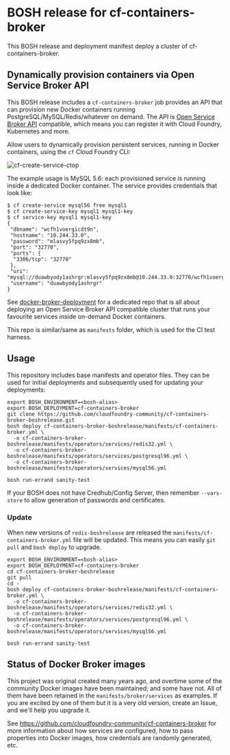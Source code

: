 # BOSH release for cf-containers-broker

This BOSH release and deployment manifest deploy a cluster of cf-containers-broker.

## Dynamically provision containers via Open Service Broker API

This BOSH release includes a `cf-containers-broker` job provides an API that can provision new Docker containers running PostgreSQL/MySQL/Redis/whatever on demand. The API is [Open Service Broker API](https://www.openservicebrokerapi.org/) compatible, which means you can register it with Cloud Foundry, Kubernetes and more.

Allow users to dynamically provision persistent services, running in Docker containers, using the `cf` Cloud Foundry CLI:

![cf-create-service-ctop](manifests/broker/cf-create-service-ctop.gif)

The example usage is MySQL 5.6: each provisioned service is running inside a dedicated Docker container. The service provides credentials that look like:

```
$ cf create-service mysql56 free mysql1
$ cf create-service-key mysql1 mysql1-key
$ cf service-key mysql1 mysql1-key
{
 "dbname": "wcfh1voergicdt9n",
 "hostname": "10.244.33.0",
 "password": "mlasvy5fpq9zx8mb",
 "port": "32770",
 "ports": {
  "3306/tcp": "32770"
 },
 "uri": "mysql://duawbyody1ashrgr:mlasvy5fpq9zx8mb@10.244.33.0:32770/wcfh1voergicdt9n",
 "username": "duawbyody1ashrgr"
}
```

See [docker-broker-deployment](https://github.com/cloudfoundry-community/docker-broker-deployment) for a dedicated repo that is all about deploying an Open Service Broker API compatible cluster that runs your favourite services inside on-demand Docker containers.

This repo is similar/same as `manifests` folder, which is used for the CI test harness.

## Usage

This repository includes base manifests and operator files. They can be used for initial deployments and subsequently used for updating your deployments:

```
export BOSH_ENVIRONMENT=<bosh-alias>
export BOSH_DEPLOYMENT=cf-containers-broker
git clone https://github.com/cloudfoundry-community/cf-containers-broker-boshrelease.git
bosh deploy cf-containers-broker-boshrelease/manifests/cf-containers-broker.yml \
  -o cf-containers-broker-boshrelease/manifests/operators/services/redis32.yml \
  -o cf-containers-broker-boshrelease/manifests/operators/services/postgresql96.yml \
  -o cf-containers-broker-boshrelease/manifests/operators/services/mysql56.yml

bosh run-errand sanity-test
```

If your BOSH does not have Credhub/Config Server, then remember `--vars-store` to allow generation of passwords and certificates.

### Update

When new versions of `redis-boshrelease` are released the `manifests/cf-containers-broker.yml` file will be updated. This means you can easily `git pull` and `bosh deploy` to upgrade.

```
export BOSH_ENVIRONMENT=<bosh-alias>
export BOSH_DEPLOYMENT=cf-containers-broker
cd cf-containers-broker-boshrelease
git pull
cd -
bosh deploy cf-containers-broker-boshrelease/manifests/cf-containers-broker.yml \
  -o cf-containers-broker-boshrelease/manifests/operators/services/redis32.yml \
  -o cf-containers-broker-boshrelease/manifests/operators/services/postgresql96.yml \
  -o cf-containers-broker-boshrelease/manifests/operators/services/mysql56.yml

bosh run-errand sanity-test
```


## Status of Docker Broker images

This project was original created many years ago, and overtime some of the community Docker images have been maintained; and some have not. All of them have been retained in the `manifests/broker/services` as examples. If you are excited by one of them but it is a very old version, create an Issue, and we'll help you upgrade it.

See https://github.com/cloudfoundry-community/cf-containers-broker for more information about how services are configured, how to pass properties into Docker images, how credentials are randomly generated, etc.
